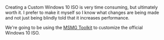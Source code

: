 Creating a Custom Windows 10 ISO is very time consuming, but ultimately worth it. I prefer to make it myself so I know what changes are being made and not just being blindly told that it increases performance.

We're going to be using the [MSMG Toolkit](https://www.majorgeeks.com/files/details/msmg_toolkit.html) to customize the official Windows 10 ISO.
